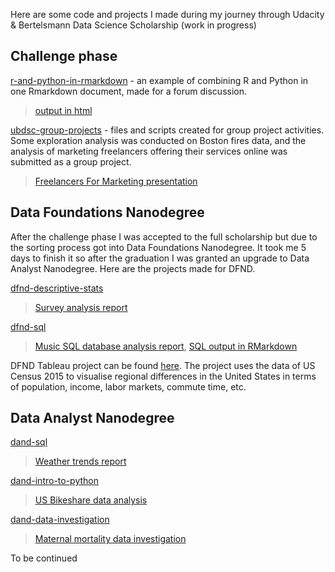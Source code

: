 Here are some code and projects I made during my journey through Udacity & Bertelsmann Data Science Scholarship (work in progress)

## Challenge phase

[r-and-python-in-rmarkdown](https://github.com/TianaQ/udacity-bertelsmann-ds-challenge/tree/master/0-challenge-phase/r-and-python-in-rmarkdown) - an example of combining R and Python in one Rmarkdown document, made for a forum discussion. 
>[output in html](https://tianaq.github.io/udacity-bertelsmann-ds-challenge/0-challenge-phase/r-and-python-in-rmarkdown/r_and_python_in_rstudio.html)

[ubdsc-group-projects](https://github.com/TianaQ/ubdsc-group-projects) - files and scripts created for group project activities. Some exploration analysis was conducted on Boston fires data, and the analysis of marketing freelancers offering their services online was submitted as a group project.

>[Freelancers For Marketing presentation](https://github.com/TianaQ/ubdsc-group-projects/blob/master/marketing-freelance/Marketing%20Project.pdf)


## Data Foundations Nanodegree

After the challenge phase I was accepted to the full scholarship but due to the sorting process got into Data Foundations Nanodegree. It took me 5 days to finish it so after the graduation I was granted an upgrade to Data Analyst Nanodegree. Here are the projects made for DFND.

[dfnd-descriptive-stats](https://github.com/TianaQ/udacity-bertelsmann-ds-challenge/tree/master/1-dfnd-descriptive-stats) 
>[Survey analysis report](https://github.com/TianaQ/udacity-bertelsmann-ds-challenge/blob/master/1-dfnd-descriptive-stats/survey__presentation.pdf)

[dfnd-sql](https://github.com/TianaQ/udacity-bertelsmann-ds-challenge/tree/master/2-dfnd-sql) 
>[Music SQL database analysis report](https://github.com/TianaQ/udacity-bertelsmann-ds-challenge/blob/master/2-dfnd-sql/Music%20SQL%20Database%20Analysis.pdf), [SQL output in RMarkdown](https://tianaq.github.io/udacity-bertelsmann-ds-challenge/2-dfnd-sql/project_sql_output.html)

DFND Tableau project can be found [here](https://public.tableau.com/profile/tatiana.kurilo#!/vizhome/RegionalDifferencesinUSA/RegionalDifferencesintheUSA). The project uses the data of US Census 2015 to visualise regional differences in the United States in terms of population, income, labor markets, commute time, etc.

## Data Analyst Nanodegree

[dand-sql](https://github.com/TianaQ/udacity-bertelsmann-ds-challenge/tree/master/3-dand-sql)
> [Weather trends report](https://tianaq.github.io/udacity-bertelsmann-ds-challenge/3-dand-sql/weather_trends.html)

[dand-intro-to-python](https://github.com/TianaQ/udacity-bertelsmann-ds-challenge/tree/master/4-dand-intro-to-python)
>[US Bikeshare data analysis](https://tianaq.github.io/udacity-bertelsmann-ds-challenge/4-dand-intro-to-python/Bike_Share_Analysis.html)

[dand-data-investigation](https://github.com/TianaQ/udacity-bertelsmann-ds-challenge/tree/master/5-dand-data-investigation)
>[Maternal mortality data investigation](https://tianaq.github.io/udacity-bertelsmann-ds-challenge/5-dand-data-investigation/Investigate_a_Dataset.html)

To be continued